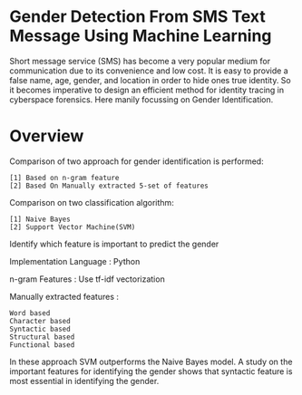 # Gender Detection From SMS Text Message Using Machine Learning
Short message service (SMS) has become a very popular medium for communication due to its convenience and low cost. It is easy to provide a false name, age, gender, and location in order to hide ones true identity. So it becomes imperative to design an efficient method for identity tracing in cyberspace forensics. Here manily focussing on Gender Identification.

# Overview
Comparison of two approach for gender identification is performed:     

	[1] Based on n-gram feature                                                                                                       
	[2] Based On Manually extracted 5-set of features                                                                                

Comparison on two classification algorithm:                                                                                               

	[1] Naive Bayes                                                                                                                   
 	[2] Support Vector Machine(SVM)                                                                                                   

Identify which feature is important to predict the gender                                                                                 

Implementation Language : Python                                                                                                           

n-gram Features : Use tf-idf vectorization                                                                                                 

Manually extracted features :  

	Word based
	Character based
	Syntactic based
	Structural based
	Functional based
	
In these approach SVM outperforms the Naive Bayes model. A study on the important features for identifying the gender shows that syntactic
feature is most essential in identifying the gender.
